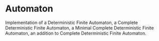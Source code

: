 # Automaton

Implementation of a Deterministic Finite Automaton, a Complete Deterministic Finite Automaton, a Minimal Complete Deterministic Finite Automaton, an addition to Complete Deterministic Finite Automaton.


